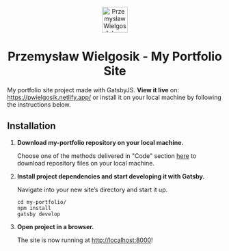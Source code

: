<p align="center">
  <a href="https://pwielgosik.netlify.app/">
    <img alt="Przemysław Wielgosik logo" src="https://pwielgosik.netlify.app/icons/icon-72x72.png?v=99d989ca556a7a818d4973907332dc56" width="60" />
  </a>
</p>
<h1 align="center">
  Przemysław Wielgosik - My Portfolio Site
</h1>

My portfolio site project made with GatsbyJS.
<b>View it live</b> on: https://pwielgosik.netlify.app/
or install it on your local machine by following the instructions below.

## Installation

1.  **Download my-portfolio repository on your local machine.**

    Choose one of the methods delivered in "Code" section <a href="https://github.com/S50B32/my-portfolio">here</a> to download repository files on your local machine.

2.  **Install project dependencies and start developing it with Gatsby.**

    Navigate into your new site’s directory and start it up.

    ```shell
    cd my-portfolio/
    npm install
    gatsby develop
    ```
3.  **Open project in a browser.**

    The site is now running at [http://localhost:8000](http://localhost:8000)!

